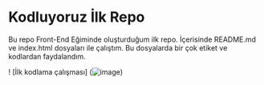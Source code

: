 # Kodluyoruz İlk Repo
Bu repo Front-End Eğiminde oluşturduğum ilk repo. İçerisinde README.md ve index.html dosyaları ile çalıştım. Bu dosyalarda bir çok etiket ve kodlardan faydalandım.

 ! [İlk kodlama çalışması] (![image](https://user-images.githubusercontent.com/105509750/168427004-1b671990-bf1f-4626-bdae-b969a16adbd4.png))
 
 
 
 
 


